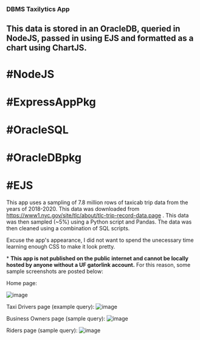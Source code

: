 ### DBMS Taxilytics App

## This data is stored in an OracleDB, queried in NodeJS, passed in using EJS and formatted as a chart using ChartJS.

# \#NodeJS
# \#ExpressAppPkg
# \#OracleSQL
# \#OracleDBpkg
# \#EJS

This app uses a sampling of 7.8 million rows of taxicab trip data from the years of 2018-2020. 
This data was downloaded from https://www1.nyc.gov/site/tlc/about/tlc-trip-record-data.page . 
This data was then sampled (~5%) using a Python script and Pandas. 
The data was then cleaned using a combination of SQL scripts.

Excuse the app's appearance, I did not want to spend the unecessary time learning enough CSS to make it look pretty.

\* **This app is not published on the public internet and cannot be locally hosted by anyone without a UF gatorlink account.**
For this reason, some sample screenshots are posted below:

Home page:

![image](https://user-images.githubusercontent.com/68303855/166615705-fd1c38a6-1df5-473e-9aa6-0845038c2767.png)

Taxi Drivers page (example query):
![image](https://user-images.githubusercontent.com/68303855/166615771-6d2bd0f7-7e1c-470e-aa75-33d320936c4f.png)

Business Owners page (sample query):
![image](https://user-images.githubusercontent.com/68303855/166615928-94bee129-56d9-4c72-9193-bccedfbc9e46.png)

Riders page (sample query):
![image](https://user-images.githubusercontent.com/68303855/166615991-9c3f60c2-f155-436f-9f6c-d7151544b2db.png)
